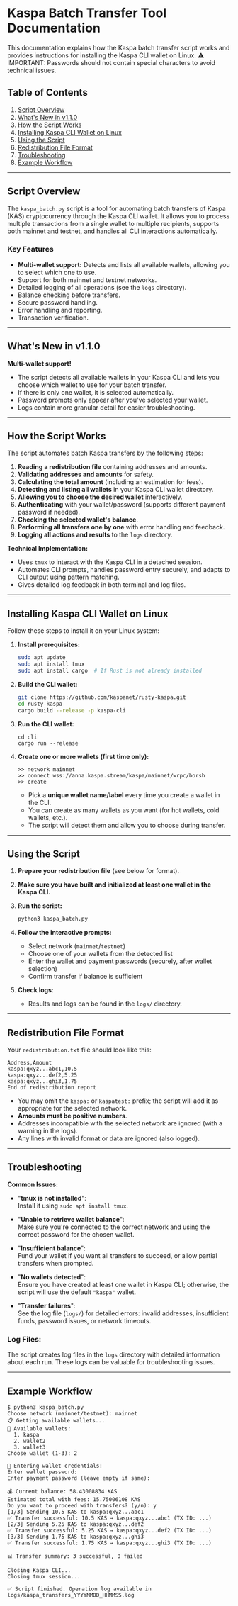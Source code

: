 # Kaspa Batch Transfer Tool Documentation

This documentation explains how the Kaspa batch transfer script works and provides instructions for installing the Kaspa CLI wallet on Linux.
⚠️ IMPORTANT: Passwords should not contain special characters to avoid technical issues.

## Table of Contents

1. [Script Overview](#script-overview)
2. [What's New in v1.1.0](#whats-new-in-v110)
3. [How the Script Works](#how-the-script-works)
4. [Installing Kaspa CLI Wallet on Linux](#installing-kaspa-cli-wallet-on-linux)
5. [Using the Script](#using-the-script)
6. [Redistribution File Format](#redistribution-file-format)
7. [Troubleshooting](#troubleshooting)
8. [Example Workflow](#example-workflow)
   
---

## Script Overview

The `kaspa_batch.py` script is a tool for automating batch transfers of Kaspa (KAS) cryptocurrency through the Kaspa CLI wallet. It allows you to process multiple transactions from a single wallet to multiple recipients, supports both mainnet and testnet, and handles all CLI interactions automatically.

### Key Features

- **Multi-wallet support:** Detects and lists all available wallets, allowing you to select which one to use.
- Support for both mainnet and testnet networks.
- Detailed logging of all operations (see the `logs` directory).
- Balance checking before transfers.
- Secure password handling.
- Error handling and reporting.
- Transaction verification.

---

## What's New in v1.1.0

**Multi-wallet support!**
- The script detects all available wallets in your Kaspa CLI and lets you choose which wallet to use for your batch transfer.
- If there is only one wallet, it is selected automatically.
- Password prompts only appear after you've selected your wallet.
- Logs contain more granular detail for easier troubleshooting.

---

## How the Script Works

The script automates batch Kaspa transfers by the following steps:

1. **Reading a redistribution file** containing addresses and amounts.
2. **Validating addresses and amounts** for safety.
3. **Calculating the total amount** (including an estimation for fees).
4. **Detecting and listing all wallets** in your Kaspa CLI wallet directory.
5. **Allowing you to choose the desired wallet** interactively.
6. **Authenticating** with your wallet/password (supports different payment password if needed).
7. **Checking the selected wallet's balance**.
8. **Performing all transfers one by one** with error handling and feedback.
9. **Logging all actions and results** to the `logs` directory.

**Technical Implementation:**

- Uses `tmux` to interact with the Kaspa CLI in a detached session.
- Automates CLI prompts, handles password entry securely, and adapts to CLI output using pattern matching.
- Gives detailed log feedback in both terminal and log files.

---

## Installing Kaspa CLI Wallet on Linux

Follow these steps to install it on your Linux system:

1. **Install prerequisites:**
   ```bash
   sudo apt update
   sudo apt install tmux
   sudo apt install cargo  # If Rust is not already installed
   ```

2. **Build the CLI wallet:**
   ```bash
   git clone https://github.com/kaspanet/rusty-kaspa.git
   cd rusty-kaspa
   cargo build --release -p kaspa-cli
   ```

3. **Run the CLI wallet:**
   ```
   cd cli
   cargo run --release
   ```

4. **Create one or more wallets (first time only):**
   ```
   >> network mainnet
   >> connect wss://anna.kaspa.stream/kaspa/mainnet/wrpc/borsh
   >> create
   ```

   - Pick a **unique wallet name/label** every time you create a wallet in the CLI.
   - You can create as many wallets as you want (for hot wallets, cold wallets, etc.).
   - The script will detect them and allow you to choose during transfer.

---

## Using the Script

1. **Prepare your redistribution file** (see below for format).
2. **Make sure you have built and initialized at least one wallet in the Kaspa CLI.**
3. **Run the script:**
   ```bash
   python3 kaspa_batch.py
   ```

4. **Follow the interactive prompts:**
   - Select network (`mainnet`/`testnet`)
   - Choose one of your wallets from the detected list
   - Enter the wallet and payment passwords (securely, after wallet selection)
   - Confirm transfer if balance is sufficient

5. **Check logs**:
   - Results and logs can be found in the `logs/` directory.

---

## Redistribution File Format

Your `redistribution.txt` file should look like this:

```
Address,Amount
kaspa:qxyz...abc1,10.5
kaspa:qxyz...def2,5.25
kaspa:qxyz...ghi3,1.75
End of redistribution report
```

- You may omit the `kaspa:` or `kaspatest:` prefix; the script will add it as appropriate for the selected network.
- **Amounts must be positive numbers**.
- Addresses incompatible with the selected network are ignored (with a warning in the logs).
- Any lines with invalid format or data are ignored (also logged).

---

## Troubleshooting

**Common Issues:**

- "**tmux is not installed**":  
  Install it using `sudo apt install tmux`.

- "**Unable to retrieve wallet balance**":  
  Make sure you're connected to the correct network and using the correct password for the chosen wallet.

- "**Insufficient balance**":  
  Fund your wallet if you want all transfers to succeed, or allow partial transfers when prompted.

- "**No wallets detected**":  
  Ensure you have created at least one wallet in Kaspa CLI; otherwise, the script will use the default `"kaspa"` wallet.

- "**Transfer failures**":  
  See the log file (`logs/`) for detailed errors: invalid addresses, insufficient funds, password issues, or network timeouts.

### Log Files:
The script creates log files in the `logs` directory with detailed information about each run. These logs can be valuable for troubleshooting issues.

---

## Example Workflow

```text
$ python3 kaspa_batch.py
Choose network (mainnet/testnet): mainnet
📋 Getting available wallets...
📂 Available wallets:
  1. kaspa
  2. wallet2
  3. wallet3
Choose wallet (1-3): 2

🔑 Entering wallet credentials:
Enter wallet password:
Enter payment password (leave empty if same):

💰 Current balance: 58.43008834 KAS
Estimated total with fees: 15.75006108 KAS
Do you want to proceed with transfers? (y/n): y
[1/3] Sending 10.5 KAS to kaspa:qxyz...abc1
✅ Transfer successful: 10.5 KAS → kaspa:qxyz...abc1 (TX ID: ...)
[2/3] Sending 5.25 KAS to kaspa:qxyz...def2
✅ Transfer successful: 5.25 KAS → kaspa:qxyz...def2 (TX ID: ...)
[3/3] Sending 1.75 KAS to kaspa:qxyz...ghi3
✅ Transfer successful: 1.75 KAS → kaspa:qxyz...ghi3 (TX ID: ...)

📊 Transfer summary: 3 successful, 0 failed

Closing Kaspa CLI...
Closing tmux session...

✅ Script finished. Operation log available in logs/kaspa_transfers_YYYYMMDD_HHMMSS.log
```
